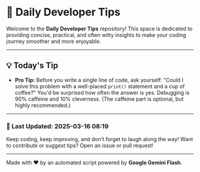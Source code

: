 
# 🌟 Daily Developer Tips

Welcome to the **Daily Developer Tips** repository! This space is dedicated to providing concise, practical, and often witty insights to make your coding journey smoother and more enjoyable.

---

## 💡 Today's Tip

- **Pro Tip:**  Before you write a single line of code,  ask yourself: "Could I solve this problem with a well-placed `print()` statement and a cup of coffee?"  You'd be surprised how often the answer is yes.  Debugging is 90% caffeine and 10% cleverness.  (The caffeine part is optional, but highly recommended.)

---

### 📅 Last Updated: 2025-03-16 08:19

Keep coding, keep improving, and don't forget to laugh along the way! Want to contribute or suggest tips? Open an issue or pull request!

---

Made with ❤️ by an automated script powered by **Google Gemini Flash**.
